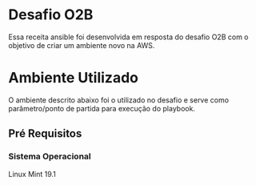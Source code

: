 # Desafio O2B
Essa receita ansible foi desenvolvida em resposta do desafio O2B com o objetivo de criar um ambiente novo na AWS.

# Ambiente Utilizado

O ambiente descrito abaixo foi o utilizado no desafio e serve como parâmetro/ponto de partida para execução do playbook.

## Pré Requisitos

### Sistema Operacional
Linux Mint 19.1

### 
